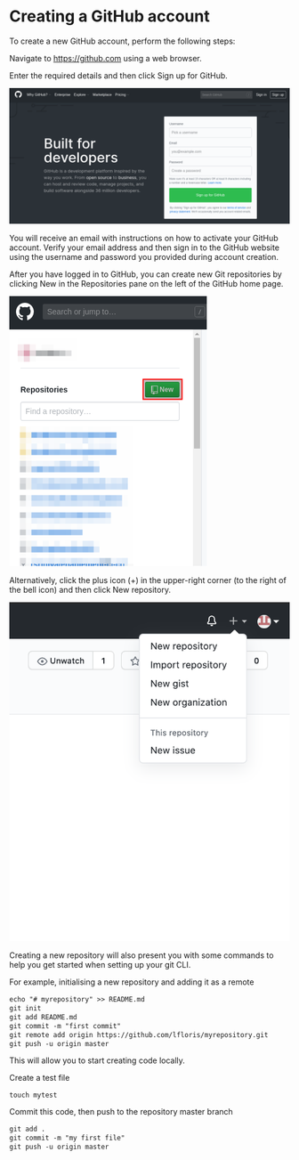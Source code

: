 # Creating a GitHub account
To create a new GitHub account, perform the following steps:

Navigate to https://github.com using a web browser.

Enter the required details and then click Sign up for GitHub.


![](img/github-signup.png)

You will receive an email with instructions on how to activate your GitHub account. Verify your email address and then sign in to the GitHub website using the username and password you provided during account creation.

After you have logged in to GitHub, you can create new Git repositories by clicking New in the Repositories pane on the left of the GitHub home page.

![](img/github-newrepo.png)


Alternatively, click the plus icon (+) in the upper-right corner (to the right of the bell icon) and then click New repository.


![](img/github-new-project.png)

Creating a new repository will also present you with some commands to help you get started when setting up your git CLI.

For example, initialising a new repository and adding it as a remote

```
echo "# myrepository" >> README.md
git init
git add README.md
git commit -m "first commit"
git remote add origin https://github.com/lfloris/myrepository.git
git push -u origin master
```

This will allow you to start creating code locally.

Create a test file

```
touch mytest
```

Commit this code, then push to the repository master branch

```
git add .
git commit -m "my first file"
git push -u origin master
```